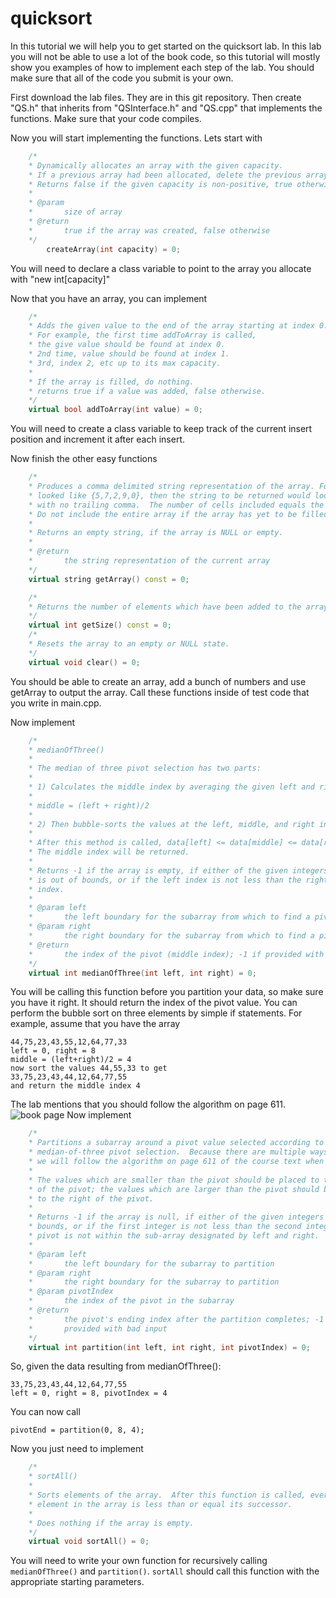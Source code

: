 # quicksort
In this tutorial we will help you to get started on the quicksort lab.  In this lab you will not be able to use a lot of the book code, so this tutorial will mostly show you examples of how to implement each step of the lab.  You should make sure that all of the code you submit is your own.

First download the lab files.  They are in this git repository.  Then create "QS.h" that inherits from "QSInterface.h" and "QS.cpp" that implements the functions.  Make sure that your code compiles.

Now you will start implementing the functions.  Lets start with 
```c++
	/*
	* Dynamically allocates an array with the given capacity.
	* If a previous array had been allocated, delete the previous array.
	* Returns false if the given capacity is non-positive, true otherwise.
	*
	* @param
	*		size of array
	* @return
	*		true if the array was created, false otherwise
	*/
        createArray(int capacity) = 0;
```
You will need to declare a class variable to point to the array you allocate with "new int[capacity]"

Now that you have an array, you can implement
```c++
	/*
	* Adds the given value to the end of the array starting at index 0.
	* For example, the first time addToArray is called,
	* the give value should be found at index 0.
	* 2nd time, value should be found at index 1.
	* 3rd, index 2, etc up to its max capacity.
	*
	* If the array is filled, do nothing.
	* returns true if a value was added, false otherwise.
	*/
	virtual bool addToArray(int value) = 0;
```
You will need to create a class variable to keep track of the current insert position and increment it after each insert.

Now finish the other easy functions
```c++
	/*
	* Produces a comma delimited string representation of the array. For example: if my array
	* looked like {5,7,2,9,0}, then the string to be returned would look like "5,7,2,9,0"
	* with no trailing comma.  The number of cells included equals the number of values added.
	* Do not include the entire array if the array has yet to be filled.
	*
	* Returns an empty string, if the array is NULL or empty.
	*
	* @return
	*		the string representation of the current array
	*/
	virtual string getArray() const = 0;

	/*
	* Returns the number of elements which have been added to the array.
	*/
	virtual int getSize() const = 0;
  	/*
	* Resets the array to an empty or NULL state.
	*/
	virtual void clear() = 0;
```
You should be able to create an array, add a bunch of numbers and use getArray to output the array.  Call these functions inside of test code that you write in main.cpp.

Now implement 
```c++
	/*
	* medianOfThree()
	*
	* The median of three pivot selection has two parts:
	*
	* 1) Calculates the middle index by averaging the given left and right indices:
	*
	* middle = (left + right)/2
	*
	* 2) Then bubble-sorts the values at the left, middle, and right indices.
	*
	* After this method is called, data[left] <= data[middle] <= data[right].
	* The middle index will be returned.
	*
	* Returns -1 if the array is empty, if either of the given integers
	* is out of bounds, or if the left index is not less than the right
	* index.
	*
	* @param left
	* 		the left boundary for the subarray from which to find a pivot
	* @param right
	* 		the right boundary for the subarray from which to find a pivot
	* @return
	*		the index of the pivot (middle index); -1 if provided with invalid input
	*/
	virtual int medianOfThree(int left, int right) = 0;
```
You will be calling this function before you partition your data, so make sure you have it right.  It should return the index of the pivot value.  You can perform the bubble sort on three elements by simple if statements.  For example, assume that you have the array
```
44,75,23,43,55,12,64,77,33
left = 0, right = 8
middle = (left+right)/2 = 4
now sort the values 44,55,33 to get 
33,75,23,43,44,12,64,77,55
and return the middle index 4
```
The lab mentions that you should follow the algorithm on page 611.
![book page](https://mjcleme.github.io/page611.png )
Now implement
```c++
	/*
	* Partitions a subarray around a pivot value selected according to
	* median-of-three pivot selection.  Because there are multiple ways to partition a list,
	* we will follow the algorithm on page 611 of the course text when testing this function.
	*
	* The values which are smaller than the pivot should be placed to the left
	* of the pivot; the values which are larger than the pivot should be placed
	* to the right of the pivot.
	*
	* Returns -1 if the array is null, if either of the given integers is out of
	* bounds, or if the first integer is not less than the second integer, or if the
	* pivot is not within the sub-array designated by left and right.
	*
	* @param left
	* 		the left boundary for the subarray to partition
	* @param right
	* 		the right boundary for the subarray to partition
	* @param pivotIndex
	* 		the index of the pivot in the subarray
	* @return
	*		the pivot's ending index after the partition completes; -1 if
	* 		provided with bad input
	*/
	virtual int partition(int left, int right, int pivotIndex) = 0;
```
So, given the data resulting from medianOfThree():
```
33,75,23,43,44,12,64,77,55
left = 0, right = 8, pivotIndex = 4
```
You can now call
```
pivotEnd = partition(0, 8, 4);
```

Now you just need to implement
```c++
	/*
	* sortAll()
	*
	* Sorts elements of the array.  After this function is called, every
	* element in the array is less than or equal its successor.
	*
	* Does nothing if the array is empty.
	*/
	virtual void sortAll() = 0;
```
You will need to write your own function for recursively calling `medianOfThree()` and `partition()`. `sortAll` should call this function with the appropriate starting parameters.

